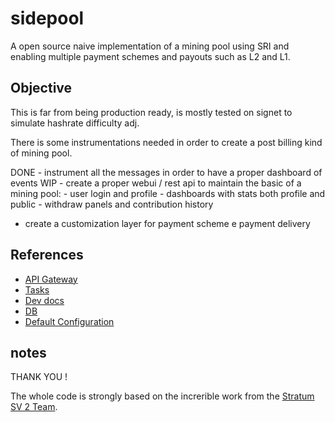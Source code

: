 # sidepool

A open source naive implementation of a mining pool using SRI and enabling multiple payment schemes and payouts such as L2 and L1.

## Objective

This is far from being production ready, is mostly tested on signet to simulate hashrate difficulty adj.

There is some instrumentations needed in order to create a post billing kind of mining pool.

DONE - instrument all the messages in order to have a proper dashboard of events
WIP - create a proper webui / rest api to maintain the basic of a mining pool:
    - user login and profile
    - dashboards with stats both profile and public
    - withdraw panels and contribution history
- create a customization layer for payment scheme e payment delivery

## References

- [API Gateway](api-gateway)
- [Tasks](tasks.md)
- [Dev docs](DEV.md)
- [DB](sidepool.sql)
- [Default Configuration](config/)

## notes 
THANK YOU ! 

The whole code is strongly based on the increrible work from the [Stratum SV 2 Team](https://github.com/stratum-mining/stratum).

